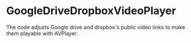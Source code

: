 # GoogleDriveDropboxVideoPlayer
The code adjusts Google drive and dropbox's public video links to make them playable with AVPlayer.
